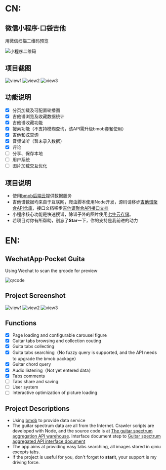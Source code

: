 # CN:
## 微信小程序·口袋吉他
用微信扫描二维码预览

![小程序二维码](http://qiniu1.huzerui.com/17-10-19/9711670.jpg)

## 项目截图
![view1](http://qiniu1.huzerui.com/17-11-9/6887912.jpg)
![view2](http://qiniu1.huzerui.com/17-11-9/75469062.jpg)
![view3](http://qiniu1.huzerui.com/17-11-9/61787499.jpg)

## 功能说明
- [x] 分页加载及可配置轮播图
- [x] 吉他谱浏览及收藏数据统计
- [x] 吉他谱收藏功能
- [x] 搜索功能（不支持模糊查询，该API需升级bmob套餐使用）
- [x] 吉他和弦查询
- [x] 音频试听（暂未录入数据）
- [x] 评论
- [ ] 分享、保存本地
- [ ] 用户系统
- [ ] 图片加载交互优化

## 项目说明
- 使用[bmob后端云](https://www.bmob.cn/)提供数据服务
- 吉他谱数据均来自于互联网，爬虫脚本使用Node开发，源码请移步[吉他谱聚合API仓库](https://github.com/alex1504/node-guita-spider)，接口文档移步[吉他谱聚合API接口文档](http://www.huzerui.com/node-guita-spider/docs)
- 小程序核心功能是快速搜谱，除谱子外的图片使用[七牛云存储](https://www.qiniu.com/)。
- 若项目对你有所帮助，别忘了**Star**一下，你的支持是我前进的动力

# EN:
## WechatApp·Pocket Guita
Using Wechat to scan the qrcode for preview

![qrcode](http://qiniu1.huzerui.com/17-10-19/9711670.jpg)

## Project Screenshot
![view1](http://qiniu1.huzerui.com/17-11-9/6887912.jpg)
![view2](http://qiniu1.huzerui.com/17-11-9/75469062.jpg)
![view3](http://qiniu1.huzerui.com/17-11-9/61787499.jpg)

## Functions
- [x] Page loading and configurable carousel figure
- [x] Guitar tabs browsing and collection couting
- [x] Guita tabs collecting
- [x] Guita tabs  searching（No fuzzy query is supported, and the API needs to upgrade the bmob package）
- [x] Guitar chord query
- [x] Audio listening（Not yet entered data）
- [x] Tabs comments
- [ ] Tabs share and saving
- [ ] User system 
- [ ] Interactive optimization of picture loading

## Project Descriptions
- Using [bmob](https://www.bmob.cn/) to provide data service
- The guitar spectrum data are all from the Internet. Crawler scripts are developed with Node, and the source code is at [The guitar spectrum aggregation API warehouse](https://github.com/alex1504/node-guita-spider). Interface document step to
[Guitar spectrum aggregated API interface document](http://www.huzerui.com/node-guita-spider/docs)
- The app aims at providing easy tabs searching, all images stored in qiniu excepts tabs.
- If the project is useful for you, don't forget to **star**it, your support is my driving force.

